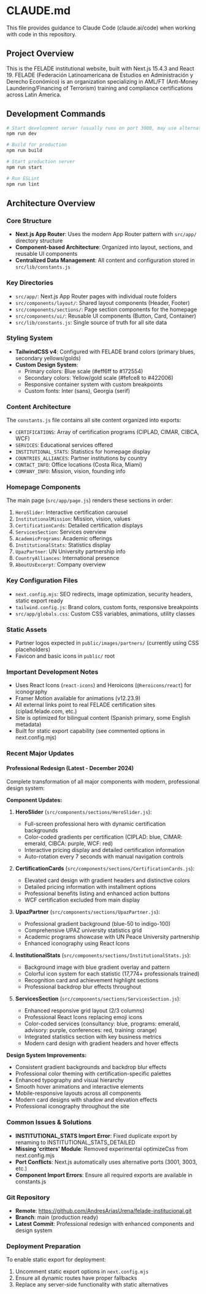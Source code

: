 # CLAUDE.md

This file provides guidance to Claude Code (claude.ai/code) when working with code in this repository.

## Project Overview

This is the FELADE institutional website, built with Next.js 15.4.3 and React 19. FELADE (Federación Latinoamericana de Estudios en Administración y Derecho Económico) is an organization specializing in AML/FT (Anti-Money Laundering/Financing of Terrorism) training and compliance certifications across Latin America.

## Development Commands

```bash
# Start development server (usually runs on port 3000, may use alternate ports if occupied)
npm run dev

# Build for production
npm run build

# Start production server
npm run start

# Run ESLint
npm run lint
```

## Architecture Overview

### Core Structure
- **Next.js App Router**: Uses the modern App Router pattern with `src/app/` directory structure
- **Component-based Architecture**: Organized into layout, sections, and reusable UI components
- **Centralized Data Management**: All content and configuration stored in `src/lib/constants.js`

### Key Directories
- `src/app/`: Next.js App Router pages with individual route folders
- `src/components/layout/`: Shared layout components (Header, Footer)
- `src/components/sections/`: Page section components for the homepage
- `src/components/ui/`: Reusable UI components (Button, Card, Container)
- `src/lib/constants.js`: Single source of truth for all site data

### Styling System
- **TailwindCSS v4**: Configured with FELADE brand colors (primary blues, secondary yellows/golds)
- **Custom Design System**: 
  - Primary colors: Blue scale (#eff6ff to #172554)
  - Secondary colors: Yellow/gold scale (#fefce8 to #422006)
  - Responsive container system with custom breakpoints
  - Custom fonts: Inter (sans), Georgia (serif)

### Content Architecture
The `constants.js` file contains all site content organized into exports:
- `CERTIFICATIONS`: Array of certification programs (CIPLAD, CIMAR, CIBCA, WCF)
- `SERVICES`: Educational services offered
- `INSTITUTIONAL_STATS`: Statistics for homepage display
- `COUNTRIES_ALLIANCES`: Partner institutions by country
- `CONTACT_INFO`: Office locations (Costa Rica, Miami)
- `COMPANY_INFO`: Mission, vision, founding info

### Homepage Components
The main page (`src/app/page.js`) renders these sections in order:
1. `HeroSlider`: Interactive certification carousel
2. `InstitutionalMission`: Mission, vision, values
3. `CertificationCards`: Detailed certification displays
4. `ServicesSection`: Services overview
5. `AcademicPrograms`: Academic offerings
6. `InstitutionalStats`: Statistics display
7. `UpazPartner`: UN University partnership info
8. `CountryAlliances`: International presence
9. `AboutUsExcerpt`: Company overview

### Key Configuration Files
- `next.config.mjs`: SEO redirects, image optimization, security headers, static export ready
- `tailwind.config.js`: Brand colors, custom fonts, responsive breakpoints
- `src/app/globals.css`: Custom CSS variables, animations, utility classes

### Static Assets
- Partner logos expected in `public/images/partners/` (currently using CSS placeholders)
- Favicon and basic icons in `public/` root

### Important Development Notes
- Uses React Icons (`react-icons`) and Heroicons (`@heroicons/react`) for iconography
- Framer Motion available for animations (v12.23.9)
- All external links point to real FELADE certification sites (ciplad.felade.com, etc.)
- Site is optimized for bilingual content (Spanish primary, some English metadata)
- Built for static export capability (see commented options in next.config.mjs)

### Recent Major Updates

#### Professional Redesign (Latest - December 2024)
Complete transformation of all major components with modern, professional design system:

**Component Updates:**
1. **HeroSlider** (`src/components/sections/HeroSlider.js`):
   - Full-screen professional hero with dynamic certification backgrounds
   - Color-coded gradients per certification (CIPLAD: blue, CIMAR: emerald, CIBCA: purple, WCF: red)
   - Interactive pricing display and detailed certification information
   - Auto-rotation every 7 seconds with manual navigation controls

2. **CertificationCards** (`src/components/sections/CertificationCards.js`):
   - Elevated card design with gradient headers and distinctive colors
   - Detailed pricing information with installment options
   - Professional benefits listing and enhanced action buttons
   - WCF certification excluded from main display

3. **UpazPartner** (`src/components/sections/UpazPartner.js`):
   - Professional gradient background (blue-50 to indigo-100)
   - Comprehensive UPAZ university statistics grid
   - Academic programs showcase with UN Peace University partnership
   - Enhanced iconography using React Icons

4. **InstitutionalStats** (`src/components/sections/InstitutionalStats.js`):
   - Background image with blue gradient overlay and pattern
   - Colorful icon system for each statistic (17,774+ professionals trained)
   - Recognition card and achievement highlight sections
   - Professional backdrop blur effects throughout

5. **ServicesSection** (`src/components/sections/ServicesSection.js`):
   - Enhanced responsive grid layout (2/3 columns)
   - Professional React Icons replacing emoji icons
   - Color-coded services (consultancy: blue, programs: emerald, advisory: purple, conferences: red, training: orange)
   - Integrated statistics section with key business metrics
   - Modern card design with gradient headers and hover effects

**Design System Improvements:**
- Consistent gradient backgrounds and backdrop blur effects
- Professional color theming with certification-specific palettes
- Enhanced typography and visual hierarchy
- Smooth hover animations and interactive elements
- Mobile-responsive layouts across all components
- Modern card designs with shadow and elevation effects
- Professional iconography throughout the site

### Common Issues & Solutions
- **INSTITUTIONAL_STATS Import Error**: Fixed duplicate export by renaming to INSTITUTIONAL_STATS_DETAILED
- **Missing 'critters' Module**: Removed experimental optimizeCss from next.config.mjs
- **Port Conflicts**: Next.js automatically uses alternative ports (3001, 3003, etc.)
- **Component Import Errors**: Ensure all required exports are available in constants.js

### Git Repository
- **Remote**: https://github.com/AndresAriasUrena/felade-institucional.git
- **Branch**: main (production ready)
- **Latest Commit**: Professional redesign with enhanced components and design system

### Deployment Preparation
To enable static export for deployment:
1. Uncomment static export options in `next.config.mjs`
2. Ensure all dynamic routes have proper fallbacks
3. Replace any server-side functionality with static alternatives